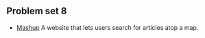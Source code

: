 ## Problem set 8
  
  * [Mashup](https://docs.cs50.net/problems/mashup/mashup.html) A website that lets users search for articles atop a map.
